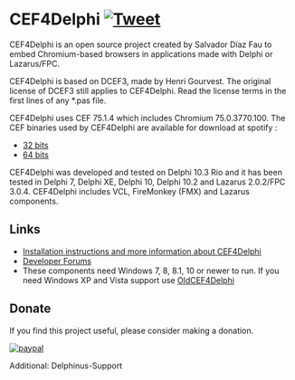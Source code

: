# CEF4Delphi [![Tweet](https://img.shields.io/twitter/url/http/shields.io.svg?style=social)](https://twitter.com/intent/tweet?text=Use%20CEF4Delphi%20to%20embed%20Chromium-based%20browsers%20in%20your%20application&url=https://github.com/salvadordf/CEF4Delphi&via=briskbard&hashtags=cef4delphi,delphi,lazarus,fpc)
CEF4Delphi is an open source project created by Salvador Díaz Fau to embed Chromium-based browsers in applications made with Delphi or Lazarus/FPC.

CEF4Delphi is based on DCEF3, made by Henri Gourvest. The original license of DCEF3 still applies to CEF4Delphi. Read the license terms in the first lines of any *.pas file.

CEF4Delphi uses CEF 75.1.4 which includes Chromium 75.0.3770.100. 
The CEF binaries used by CEF4Delphi are available for download at spotify :
* [32 bits](http://opensource.spotify.com/cefbuilds/cef_binary_75.1.4%2Bg4210896%2Bchromium-75.0.3770.100_windows32.tar.bz2)
* [64 bits](http://opensource.spotify.com/cefbuilds/cef_binary_75.1.4%2Bg4210896%2Bchromium-75.0.3770.100_windows64.tar.bz2)


CEF4Delphi was developed and tested on Delphi 10.3 Rio and it has been tested in Delphi 7, Delphi XE, Delphi 10, Delphi 10.2 and Lazarus 2.0.2/FPC 3.0.4. CEF4Delphi includes VCL, FireMonkey (FMX) and Lazarus components.

## Links
* [Installation instructions and more information about CEF4Delphi](https://www.briskbard.com/index.php?lang=en&pageid=cef)
* [Developer Forums](https://www.briskbard.com/forum)
* These components need Windows 7, 8, 8.1, 10 or newer to run. If you need Windows XP and Vista support use [OldCEF4Delphi](https://github.com/salvadordf/OldCEF4Delphi)

## Donate
If you find this project useful, please consider making a donation.

[![paypal](https://www.paypalobjects.com/en_US/i/btn/btn_donateCC_LG.gif)](https://www.paypal.com/cgi-bin/webscr?cmd=_s-xclick&hosted_button_id=FTSD2CCGXTD86)

Additional:
Delphinus-Support
